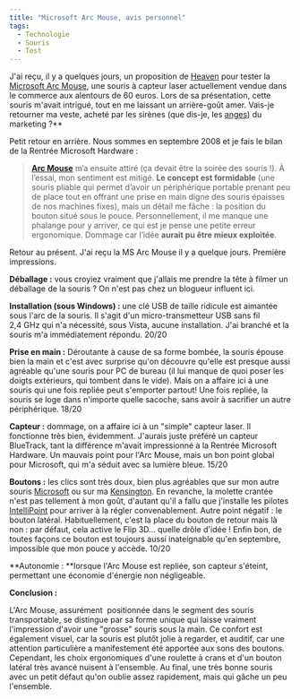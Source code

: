 ```yaml
---
title: "Microsoft Arc Mouse, avis personnel"
tags:
  - Technologie
  - Souris
  - Test
---
```


J'ai reçu, il y a quelques jours, un proposition de [Heaven](http://heaven.fr/) pour tester la [Microsoft Arc Mouse](http://www.microsoft.com/hardware/fr-fr), une souris à capteur laser actuellement vendue dans le commerce aux alentours de 60 euros. Lors de sa présentation, cette souris m'avait intrigué, tout en me laissant un arrière-goût amer. Vais-je retourner ma veste, acheté par les sirènes (que dis-je, les [anges](http://heaven.fr/expertises/)) du marketing&nbsp;?**

Petit retour en arrière. Nous sommes en septembre 2008 et je fais le bilan de la Rentrée Microsoft Hardware&nbsp;:

> **[Arc Mouse](http://www.microsoft.com/hardware/fr-fr)** m’a ensuite attiré (ça devait être la soirée des souris&nbsp;!). À l’essai, mon sentiment est mitigé. **Le concept est formidable** (une souris pliable qui permet d’avoir un périphérique portable prenant peu de place tout en offrant une prise en main digne des souris épaisses de nos machines fixes), mais un détail me fâche&nbsp;: la position du bouton situé sous le pouce. Personnellement, il me manque une phalange pour y arriver, ce qui est je pense une petite erreur ergonomique. Dommage car l’idée **aurait pu être mieux exploitée**.

Retour au présent. J'ai reçu la MS Arc Mouse il y a quelque jours. Première impressions.

**Déballage&nbsp;:** vous croyiez vraiment que j'allais me prendre la tête à filmer un déballage de la souris&nbsp;? On n'est pas chez un blogueur influent ici.

**Installation (sous Windows)&nbsp;:** une clé USB de taille ridicule est aimantée sous l'arc de la souris. Il s'agit d'un micro-transmetteur USB sans fil 2,4 GHz qui n'a nécessité, sous Vista, aucune installation. J'ai branché et la souris m'a immédiatement répondu. 20/20

**Prise en main&nbsp;:** Déroutante à cause de sa forme bombée, la souris épouse bien la main et c'est avec surprise qu'on découvre qu'elle est presque aussi agréable qu'une souris pour PC de bureau (il lui manque de quoi poser les doigts extérieurs, qui tombent dans le vide). Mais on a affaire ici à une souris qui une fois repliée peut s'emporter partout! Une fois repliée, la souris se loge dans n'importe quelle sacoche, sans avoir à sacrifier un autre périphérique. 18/20

**Capteur&nbsp;:** dommage, on a affaire ici à un "simple" capteur laser. Il fonctionne très bien, évidemment. J'aurais juste préféré un capteur BlueTrack, tant la différence m'avait impressionné à la Rentrée Microsoft Hardware. Un mauvais point pour l'Arc Mouse, mais un bon point global pour Microsoft, qui m'a séduit avec sa lumière bleue. 15/20

**Boutons&nbsp;:** les clics sont très doux, bien plus agréables que sur mon autre souris [Microsoft](http://www.microsoftstore.com/store/msfr/fr_FR/home) ou sur ma [Kensington](http://www.kensington.com/es/es/home). En revanche, la molette crantée n'est pas tellement à mon goût, d'autant qu'il a fallu que j'installe les pilotes [IntelliPoint](http://www.microsoft.com/hardware/en-us/downloads) pour arriver à la régler convenablement. Autre point négatif&nbsp;: le bouton latéral. Habituellement, c'est la place du bouton de retour mais là non&nbsp;: par défaut, cela active le Flip 3D… quelle drôle d'idée&nbsp;! Enfin bon, de toutes façons ce bouton est toujours aussi inateignable qu'en septembre, impossible que mon pouce y accède. 10/20

**Autonomie&nbsp;: **lorsque l'Arc Mouse est repliée, son capteur s'éteint, permettant une économie d'énergie non négligeable.

**Conclusion&nbsp;:**

L'Arc Mouse, assurément  positionnée dans le segment des souris transportable, se distingue par sa forme unique qui laisse vraiment l'impression d'avoir une "grosse" souris sous la main. Ce confort est également visuel, car la souris est plutôt jolie à regarder, et auditif, car une attention particulière a manifestement été apportée aux sons des boutons. Cependant, les choix ergonomiques d'une roulette à crans et d'un bouton latéral très avancé nuisent à l'ensemble. Au final, une très bonne souris avec un petit défaut qu'on oublie assez rapidement, mais qui gâche un peu l'ensemble.
